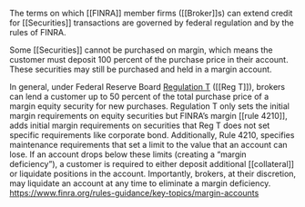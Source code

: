 The terms on which [[FINRA]] member firms ([[Broker]]s) can extend credit for [[Securities]] transactions are governed by federal regulation and by the rules of FINRA.

Some [[Securities]] cannot be purchased on margin, which means the customer must deposit 100 percent of the purchase price in their account. These securities may still be purchased and held in a margin account.

In general, under Federal Reserve Board [Regulation T](http://www.ecfr.gov/cgi-bin/text-idx?tpl=/ecfrbrowse/Title12/12cfr220_main_02.tpl) ([[Reg T]]), brokers can lend a customer up to 50 percent of the total purchase price of a margin equity security for new purchases. Regulation T only sets the initial margin requirements on equity securities but FINRA’s margin [[rule 4210]], adds initial margin requirements on securities that Reg T does not set specific requirements like corporate bond. Additionally, Rule 4210, specifies maintenance requirements that set a limit to the value that an account can lose. If an account drops below these limits (creating a “margin deficiency”), a customer is required to either deposit additional [[collateral]] or liquidate positions in the account. Importantly, brokers, at their discretion, may liquidate an account at any time to eliminate a margin deficiency.
https://www.finra.org/rules-guidance/key-topics/margin-accounts